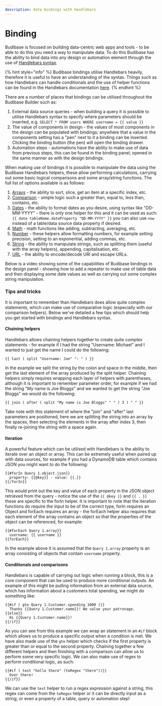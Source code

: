 ```yaml
---
description: data bindings with Handlebars
---
```


# Binding

Budibase is focused on building data-centric web apps and tools - to be able to do this you need a way to manipulate data. To do this Budibase has the ability to bind data into any design or automation element through the use of [Handlebars syntax](https://handlebarsjs.com/).

{% hint style="info" %}
Budibase bindings utilise Handlebars heavily, therefore it is useful to have an understanding of the syntax. Things such as how Handlebars can handle conditionals and the use of helper functions can be found in the Handlebars documentation [here](https://handlebarsjs.com/guide/).
{% endhint %}

There are a number of places that bindings can be utilised throughout the Budibase Builder such as:

1. External data source queries - when building a query it is possible to utilise Handlebars syntax to specify where parameters should be inserted, e.g. `SELECT * FROM users WHERE username = {{ value }}`
2. The value of components in design - the values of most components in the design can be populated with bindings; anywhere that a value in the components setting has a "pen" next to it a binding can be inserted. Clicking the binding button \(the pen\) will open the binding drawer.
3. Automation steps - automations have the ability to make use of data from previous steps, this can be found in the binding panel; opened in the same manner as with the design bindings.

When making use of bindings it is possible to manipulate the data using the Budibase Handlebars helpers, these allow performing calculations, carrying out some basic logical comparisons and some array/string functions. The full list of options available is as follows:

1. [Arrays](https://github.com/Budibase/handlebars-helpers#array) - the ability to sort, slice, get an item at a specific index, etc.
2. [Comparison](https://github.com/Budibase/handlebars-helpers#comparison) - simple logic such a greater than, equal to, less than, contains, etc.
3. [Dates](https://github.com/Budibase/handlebars-helpers#date) - the ability to format dates as you desire, using syntax like "DD-MM-YYYY" - there is only one helper for this and it can be used as such: `{{ date tableName.dateProperty "DD-MM-YYYY" }}` you can also use `now` instead of a table/data source data property if desired.
4. [Math](https://github.com/Budibase/handlebars-helpers#math) - math functions like adding, subtracting, averaging, etc.
5. [Number](https://github.com/Budibase/handlebars-helpers#number) - these helpers allow formatting numbers, for example setting precision, setting to an exponential, adding commas, etc.
6. [String](https://github.com/Budibase/handlebars-helpers#string) - the ability to manipulate strings, such as splitting them \(useful with the array helpers\), appending, capitalisation, etc.
7. [URL](https://github.com/Budibase/handlebars-helpers#url) - the ability to encode/decode URI and escape URLs.

Below is a video showing some of the capabilities of Budibase bindings in the design panel - showing how to add a repeater to make use of table data and then displaying some date values as well as carrying out some complex string manipulation.

### Tips and tricks

It is important to remember than Handlebars does allow quite complex statements, which can make use of comparative logic \(especially with our comparison helpers\). Below we've detailed a few tips which should help you get started with bindings and Handlebars syntax.

#### Chaining helpers

Handlebars allows chaining helpers together to create quite complex statements - for example if I had the string "Username: Michael" and I wanted to just get the name I could do the following:

```text
{{ last ( split "Username: Joe" ": " ) }}
```

In the example we split the string by the colon and space in the middle, then get the last element of the array produced by the split helper. Chaining helpers simply requires wrapping each layer of helpers with parentheses, although it is important to remember parameter order, for example if we had the string "My name is Joe Bloggs" and we wanted to get the string "Joe Bloggs" we would do the following: 

```text
{{ join ( after ( split "My name is Joe Bloggs" " " ) 3 ) " " }}
```

Take note with this statement of where the "join" and "after" last parameters are positioned, here we are splitting the string into an array by the spaces, then selecting the elements in the array after index 3, then finally re-joining the string with a space again.

#### Iteration

A powerful feature which can be utilised with Handlebars is the ability to iterate over an object or array. This can be extremely useful when paired up with data sources, for example if you had a DynamoDB table which contains JSON you might want to do the following:

```text
{{#forIn Query 1.object.json}}
  property: {{@key}} - value: {{.}}
{{/forIn}}
```

This would print out the key and value of each property in the JSON object retrieved from the query - notice the use of the `{{ @key }}` and `{{ . }}` these are specific to the forIn helper. It is important to note that the iteration functions do require the input to be of the correct type, forIn requires an Object and forEach requires an array - the forEach helper also requires that each element of the array contains an object so that the properties of the object can be referenced, for example:

```text
{{#forEach Query 1.array}}
  username: {{ username }}
{{forEach}}
```

In the example above it is assumed that the `Query 1.array` property is an array consisting of objects that contain `username` property.

#### Conditionals and comparisons

Handlebars is capable of carrying out logic when running a block, this is a core component that can be used to produce more conditional outputs. An example of this might be pulling information from an external data source, which has information about a customers total spending, we might do something like:

```text
{{#if ( gte Query 1.Customer.spending 1000 )}}
  Thanks {{Query 1.Customer.name}}! We value your patronage.
{{else}}
  Hi {{Query 1.Customer.name}}!
{{/if}}
```

As you can see from this example we can wrap an statement in an `#if` block which allows us to produce a specific output when  a condition is met. We have also made use of the `gte` helper which checks if the first property is greater than or equal to the second property. Chaining together a few different helpers and then finishing with a comparison can allow us to perform some very specific logic. We can also make use of regex to perform conditional logic, as such:

```text
{{#if ( test "hello there" (toRegex "there"))}}
  Over there!
{{/if}}
```

We can use the `test` helper to run a regex expression against a string, this regex can come from the `toRegex` helper or it can be directly input as a string; or even a property of a table, query or automation step!


